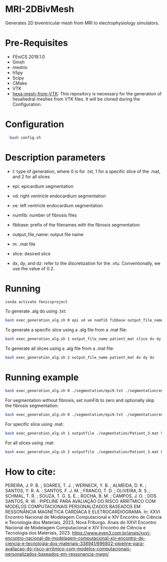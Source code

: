 # MRI-2DBivMesh
Generates 2D biventricular mesh from MRI to electrophysiology simulators.

# Pre-Requisites

  - FEniCS 2019.1.0
  - Gmsh
  - meshio
  - h5py 
  - Scipy
  - CMake
  - VTK
  - [hexa-mesh-from-VTK](https://github.com/rsachetto/hexa-mesh-from-VTK.git): This repository is necessary for the generation of hexahedral meshes from VTK files. It will be cloned during the Configuration.
  
# Configuration
  ```sh
    bash config.sh
  ```

# Description parameters
  - t: type of generation, where 0 is for .txt, 1 for a specific slice of the .mat, and 2 for all slices

  - epi: epicardium segmentation

  - vd: right ventricle endocardium segmentation

  - ve: left ventricle endocardium segmentation

  - numfib: number of fibrosis files

  - fibbase: prefix of the filenames with the fibrosis segmentation
  
  - output_file_name: output file name

  - m: .mat file

  - slice: desired slice

  - dx, dy, and dz: refer to the discretization for the .vtu. Conventionally, we use the value of 0.2.
# Running


```sh
conda activate fenicsproject
```
To generate .alg do using .txt:
```sh
bash exec_generation_alg.sh 0 epi vd ve numfib fibbase output_file_name dx dy dz
```
To generate a specific slice using a .alg file from a .mat file:
```sh
bash exec_generation_alg.sh 1 output_file_name patient_mat slice dx dy dz
```
To generate all slices using a .alg file from a .mat file:
```sh
bash exec_generation_alg.sh 2 output_file_name patient_mat dx dy dz
```

# Running example
```sh
bash exec_generation_alg.sh 0 ./segmentation/epi9.txt ./segmentation/endoVD9.txt ./segmentation/endoVE9.txt 3 ./segmentation/fibr9_ output_file 0.2 0.2 0.2
```
For segmentation without fibrosis, set numFib to zero and optionally skip the fibrosis segmentation:
```sh
bash exec_generation_alg.sh 0 ./segmentation/epi9.txt ./segmentation/endoVD9.txt ./segmentation/endoVE9.txt 0 output_file 0.2 0.2 0.2
```
For specific slice using .mat:
```sh
bash exec_generation_alg.sh 1 outputfile ./segmentation/Patient_3.mat 5 0.2 0.2 0.2
```
For all slices using .mat:
```sh
bash exec_generation_alg.sh 2 outputfile ./segmentation/Patient_3.mat 0.2 0.2 0.2
```

# How to cite:

PEREIRA, J. P. B. ; SOARES, T. J. ; WERNECK, Y. B. ; ALMEIDA, D. K. ; SANTOS, Y. R. A. ; SANTOS, F. J. M. ; FRANCO, T. D. ; OLIVEIRA, R. S. ; SCHMAL, T. R. ; SOUZA, T. G. S. E. ; ROCHA, B. M. ; CAMPOS, J. O. ; DOS SANTOS, R. W. . PIPELINE PARA AVALIAÇÃO DO RISCO ARRÍTMICO COM MODELOS COMPUTACIONAIS PERSONALIZADOS BASEADOS EM RESSONÂNCIA MAGNÉTICA CARDÍACA E ELETROCARDIOGRAMA. In: XXVI Encontro Nacional de Modelagem Computacional e XIV Encontro de Ciência e Tecnologia dos Materiais, 2023, Nova Friburgo. Anais do XXVI Encontro Nacional de Modelagem Computacional e XIV Encontro de Ciência e Tecnologia dos Materiais, 2023.
https://www.even3.com.br/anais/xxvi-encontro-nacional-de-modelagem-computacional-xiv-encontro-de-ciencia-e-tecnologia-dos-materiais-338941/696802-pipeline-para-avaliacao-do-risco-arritmico-com-modelos-computacionais-personalizados-baseados-em-ressonancia-magn/